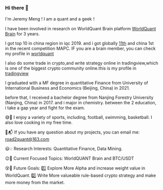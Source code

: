 ### Hi there 👋

I'm Jeremy Meng ! I am a quant and a geek！

I have been involved in research on WorldQuant Brain platform [WorldQuant Brain](https://platform.worldquantbrain.com/) for 3 years.

I got top 10 in china region in iqc 2019. and i got globally [11th](./MAPC2023%20Certificate.pdf) and china 1st in the recent competition MAPC. IF you are a brain member, you can check my profile in [worldquant](https://platform.worldquantbrain.com/profile/public/ZM43612)

I also do some trade in crypto,and write strategy online in tradingview,which is one of the biggest crypto community online.this is my profile in [tradingview](https://cn.tradingview.com/u/jeremytousnet/#published-scripts)
 
I graduated with a MF degree in quantitative Finance from University of International Business and Economics (Beijing, China) in 2021. 

before that, I received a bachelor degree from Nanjing Forestry University (Nanjing, China) in 2017. and i major in chemistry. between the 2 education, i take a gap year and fight for the exam.

😅🔆 I enjoy a variety of sports, including, football, swimming, basketball. I also love cooking in my free time.

📧📬 If you have any question about my projects, you can email me: road2quant@163.com  

😃💡 Research Interests: Quantitative Finance, Data Mining.

😉👻 Current Focused Topics: WorldQUANT Brain and BTC/USDT

😵🔭 Future Goals: 1️⃣ Explore More Alpha and increase weight value in WorldQuant.   2️⃣ Write More valueable rule-based crypto strategy and make more money from the market.
